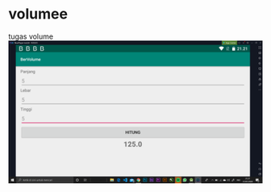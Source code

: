 # volumee
tugas volume
![alt text](https://github.com/ManggalaKZ/volumee/blob/master/Screenshot%20(351).png)
